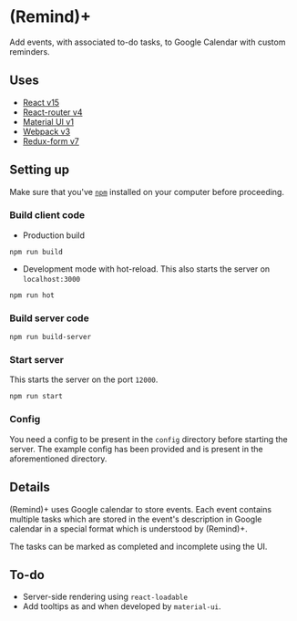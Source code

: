 # (Remind)+

Add events, with associated to-do tasks, to Google Calendar with custom reminders.

## Uses

 - [React v15](https://facebook.github.io/react/)
 - [React-router v4](https://reacttraining.com/react-router/)
 - [Material UI v1](http://www.material-ui.com/)
 - [Webpack v3](https://webpack.github.io/)
 - [Redux-form v7](https://redux-form.com/7.0.0)

## Setting up

Make sure that you've [`npm`](https://www.npmjs.com) installed on your computer before proceeding.

### Build client code

 - Production build

```
npm run build
```


 - Development mode with hot-reload. This also starts the server on `localhost:3000`

```
npm run hot
```

### Build server code

```
npm run build-server
```

### Start server

This starts the server on the port `12000`.

```
npm run start
```

### Config

You need a config to be present in the `config` directory before starting the server. The example config has been provided and is present in the aforementioned directory.

## Details

(Remind)+ uses Google calendar to store events. Each event contains multiple tasks which are stored in the event's description in Google calendar in a special format which is understood by (Remind)+.

The tasks can be marked as completed and incomplete using the UI.

## To-do

 - Server-side rendering using `react-loadable`
 - Add tooltips as and when developed by `material-ui`.
